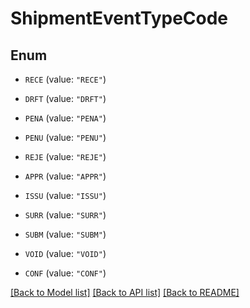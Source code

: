 # ShipmentEventTypeCode

## Enum


* `RECE` (value: `"RECE"`)

* `DRFT` (value: `"DRFT"`)

* `PENA` (value: `"PENA"`)

* `PENU` (value: `"PENU"`)

* `REJE` (value: `"REJE"`)

* `APPR` (value: `"APPR"`)

* `ISSU` (value: `"ISSU"`)

* `SURR` (value: `"SURR"`)

* `SUBM` (value: `"SUBM"`)

* `VOID` (value: `"VOID"`)

* `CONF` (value: `"CONF"`)


[[Back to Model list]](../README.md#documentation-for-models) [[Back to API list]](../README.md#documentation-for-api-endpoints) [[Back to README]](../README.md)


